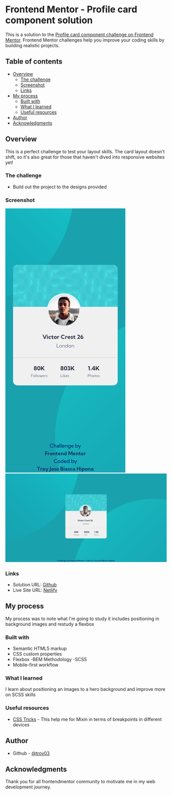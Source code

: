 # Frontend Mentor - Profile card component solution

This is a solution to the [Profile card component challenge on Frontend Mentor](https://www.frontendmentor.io/challenges/profile-card-component-cfArpWshJ). Frontend Mentor challenges help you improve your coding skills by building realistic projects. 

## Table of contents

- [Overview](#overview)
  - [The challenge](#the-challenge)
  - [Screenshot](#screenshot)
  - [Links](#links)
- [My process](#my-process)
  - [Built with](#built-with)
  - [What I learned](#what-i-learned)
  - [Useful resources](#useful-resources)
- [Author](#author)
- [Acknowledgments](#acknowledgments)

## Overview

This is a perfect challenge to test your layout skills. The card layout doesn't shift, so it's also great for those that haven't dived into responsive websites yet!

### The challenge

- Build out the project to the designs provided

### Screenshot

![](./images/mobile_screenshot.png)
![](./images/desktop_screenshot.png)

### Links

- Solution URL: [Github](https://github.com/troy03/profile-card-component)
- Live Site URL: [Netlify](https://profile-card-component-troy.netlify.app/)

## My process

  My process was to note what I'm going to  study it includes positioning in background images and restudy a  flexbox

### Built with

- Semantic HTML5 markup
- CSS custom properties
- Flexbox
-BEM Methodology
-SCSS
- Mobile-first workflow

### What I learned

I learn about positioning an images to a hero background and improve more on SCSS skills

### Useful resources

- [CSS Tricks](https://css-tricks.com/snippets/sass/mixin-manage-breakpoints/) - This help me for Mixin in terms of breakpoints in different devices

## Author
- Github - [@troy03](https://github.com/troy03)

## Acknowledgments

Thank you for all frontendmentor community to motivate me in my web development journey.
